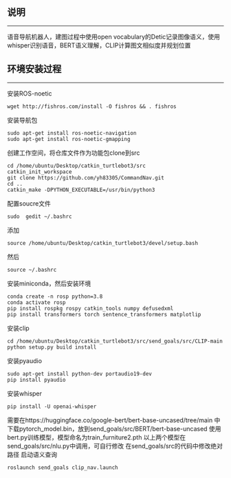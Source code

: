## 说明
---
语音导航机器人，建图过程中使用open vocabulary的Detic记录图像语义，使用whisper识别语音，BERT语义理解，CLIP计算图文相似度并规划位置
## 环境安装过程
---
安装ROS-noetic
```
wget http://fishros.com/install -O fishros && . fishros
```
安装导航包
```
sudo apt-get install ros-noetic-navigation
sudo apt-get install ros-noetic-gmapping
```
创建工作空间，将仓库文件作为功能包clone到src
```
cd /home/ubuntu/Desktop/catkin_turtlebot3/src
catkin_init_workspace
git clone https://github.com/yh83305/CommandNav.git
cd ..
catkin_make -DPYTHON_EXECUTABLE=/usr/bin/python3
```
配置soucre文件
```
sudo  gedit ~/.bashrc
```
添加
```
source /home/ubuntu/Desktop/catkin_turtlebot3/devel/setup.bash
```
然后
```
source ~/.bashrc
```
安装miniconda，然后安装环境
```
conda create -n rosp python=3.8
conda activate rosp
pip install rospkg rospy catkin_tools numpy defusedxml
pip install transformers torch sentence_transformers matplotlip
```
安装clip
```
cd /home/ubuntu/Desktop/catkin_turtlebot3/src/send_goals/src/CLIP-main
python setup.py build install
```
安装pyaudio
```
sudo apt-get install python-dev portaudio19-dev
pip install pyaudio
```
安装whisper
```
pip install -U openai-whisper
```
需要在https://huggingface.co/google-bert/bert-base-uncased/tree/main 中下载pytorch_model.bin，放到send_goals/src/BERT/bert-base-uncased
使用bert.py训练模型，模型命名为train_furniture2.pth
以上两个模型在send_goals/src/nlu.py中调用，可自行修改
在send_goals/src的代码中修改绝对路径
启动语义查询
```
roslaunch send_goals clip_nav.launch
```
